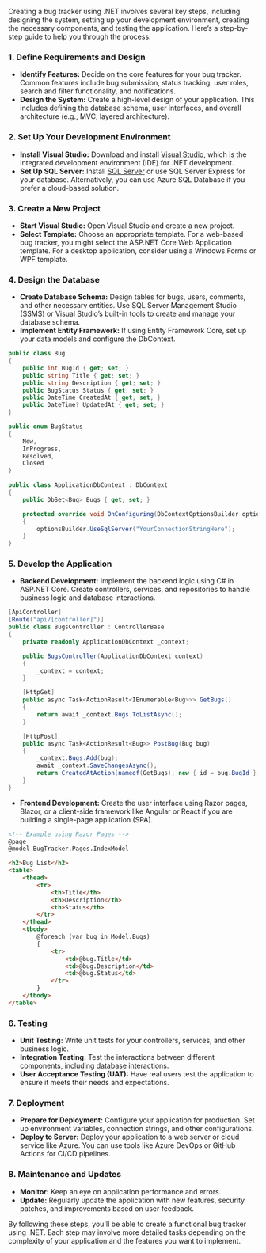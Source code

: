 Creating a bug tracker using .NET involves several key steps, including designing the system, setting up your development environment, creating the necessary components, and testing the application. Here’s a step-by-step guide to help you through the process:

### 1. **Define Requirements and Design**

   - **Identify Features:** Decide on the core features for your bug tracker. Common features include bug submission, status tracking, user roles, search and filter functionality, and notifications.
   - **Design the System:** Create a high-level design of your application. This includes defining the database schema, user interfaces, and overall architecture (e.g., MVC, layered architecture).

### 2. **Set Up Your Development Environment**

   - **Install Visual Studio:** Download and install [Visual Studio](https://visualstudio.microsoft.com/), which is the integrated development environment (IDE) for .NET development.
   - **Set Up SQL Server:** Install [SQL Server](https://www.microsoft.com/en-us/sql-server/sql-server-downloads) or use SQL Server Express for your database. Alternatively, you can use Azure SQL Database if you prefer a cloud-based solution.

### 3. **Create a New Project**

   - **Start Visual Studio:** Open Visual Studio and create a new project.
   - **Select Template:** Choose an appropriate template. For a web-based bug tracker, you might select the ASP.NET Core Web Application template. For a desktop application, consider using a Windows Forms or WPF template.

### 4. **Design the Database**

   - **Create Database Schema:** Design tables for bugs, users, comments, and other necessary entities. Use SQL Server Management Studio (SSMS) or Visual Studio’s built-in tools to create and manage your database schema.
   - **Implement Entity Framework:** If using Entity Framework Core, set up your data models and configure the DbContext.

   ```csharp
   public class Bug
   {
       public int BugId { get; set; }
       public string Title { get; set; }
       public string Description { get; set; }
       public BugStatus Status { get; set; }
       public DateTime CreatedAt { get; set; }
       public DateTime? UpdatedAt { get; set; }
   }

   public enum BugStatus
   {
       New,
       InProgress,
       Resolved,
       Closed
   }

   public class ApplicationDbContext : DbContext
   {
       public DbSet<Bug> Bugs { get; set; }

       protected override void OnConfiguring(DbContextOptionsBuilder optionsBuilder)
       {
           optionsBuilder.UseSqlServer("YourConnectionStringHere");
       }
   }
   ```

### 5. **Develop the Application**

   - **Backend Development:** Implement the backend logic using C# in ASP.NET Core. Create controllers, services, and repositories to handle business logic and database interactions.

   ```csharp
   [ApiController]
   [Route("api/[controller]")]
   public class BugsController : ControllerBase
   {
       private readonly ApplicationDbContext _context;

       public BugsController(ApplicationDbContext context)
       {
           _context = context;
       }

       [HttpGet]
       public async Task<ActionResult<IEnumerable<Bug>>> GetBugs()
       {
           return await _context.Bugs.ToListAsync();
       }

       [HttpPost]
       public async Task<ActionResult<Bug>> PostBug(Bug bug)
       {
           _context.Bugs.Add(bug);
           await _context.SaveChangesAsync();
           return CreatedAtAction(nameof(GetBugs), new { id = bug.BugId }, bug);
       }
   }
   ```

   - **Frontend Development:** Create the user interface using Razor pages, Blazor, or a client-side framework like Angular or React if you are building a single-page application (SPA).

   ```html
   <!-- Example using Razor Pages -->
   @page
   @model BugTracker.Pages.IndexModel

   <h2>Bug List</h2>
   <table>
       <thead>
           <tr>
               <th>Title</th>
               <th>Description</th>
               <th>Status</th>
           </tr>
       </thead>
       <tbody>
           @foreach (var bug in Model.Bugs)
           {
               <tr>
                   <td>@bug.Title</td>
                   <td>@bug.Description</td>
                   <td>@bug.Status</td>
               </tr>
           }
       </tbody>
   </table>
   ```

### 6. **Testing**

   - **Unit Testing:** Write unit tests for your controllers, services, and other business logic.
   - **Integration Testing:** Test the interactions between different components, including database interactions.
   - **User Acceptance Testing (UAT):** Have real users test the application to ensure it meets their needs and expectations.

### 7. **Deployment**

   - **Prepare for Deployment:** Configure your application for production. Set up environment variables, connection strings, and other configurations.
   - **Deploy to Server:** Deploy your application to a web server or cloud service like Azure. You can use tools like Azure DevOps or GitHub Actions for CI/CD pipelines.

### 8. **Maintenance and Updates**

   - **Monitor:** Keep an eye on application performance and errors.
   - **Update:** Regularly update the application with new features, security patches, and improvements based on user feedback.

By following these steps, you'll be able to create a functional bug tracker using .NET. Each step may involve more detailed tasks depending on the complexity of your application and the features you want to implement.